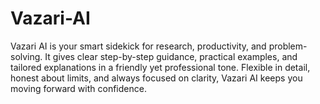 # Vazari-AI
Vazari AI is your smart sidekick for research, productivity, and problem-solving. It gives clear step-by-step guidance, practical examples, and tailored explanations in a friendly yet professional tone. Flexible in detail, honest about limits, and always focused on clarity, Vazari AI keeps you moving forward with confidence.
